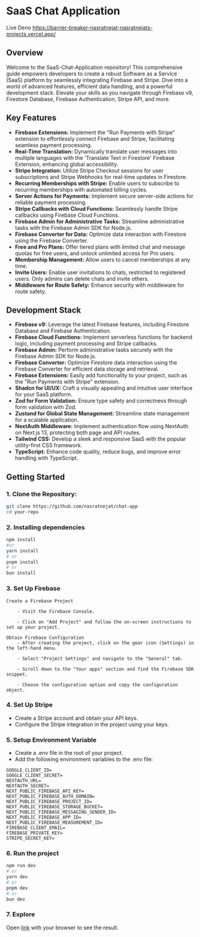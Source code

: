 # SaaS Chat Application
Live Deno https://barrier-breaker-nasratnejat-nasratnejats-projects.vercel.app/

## Overview

Welcome to the SaaS-Chat-Application repository! This comprehensive guide empowers developers to create a robust Software as a Service (SaaS) platform by seamlessly integrating Firebase and Stripe. Dive into a world of advanced features, efficient data handling, and a powerful development stack. Elevate your skills as you navigate through Firebase v9, Firestore Database, Firebase Authentication, Stripe API, and more.

## Key Features

- **Firebase Extensions:** Implement the "Run Payments with Stripe" extension to effortlessly connect Firebase and Stripe, facilitating seamless payment processing.
- **Real-Time Translation:** Dynamically translate user messages into multiple languages with the 'Translate Text in Firestore' Firebase Extension, enhancing global accessibility.
- **Stripe Integration:** Utilize Stripe Checkout sessions for user subscriptions and Stripe Webhooks for real-time updates in Firestore.
- **Recurring Memberships with Stripe:** Enable users to subscribe to recurring memberships with automated billing cycles.
- **Server Actions for Payments:** Implement secure server-side actions for reliable payment processing.
- **Stripe Callbacks with Cloud Functions:** Seamlessly handle Stripe callbacks using Firebase Cloud Functions.
- **Firebase Admin for Administrative Tasks:** Streamline administrative tasks with the Firebase Admin SDK for Node.js.
- **Firebase Converter for Data:** Optimize data interaction with Firestore using the Firebase Converter.
- **Free and Pro Plans:** Offer tiered plans with limited chat and message quotas for free users, and unlock unlimited access for Pro users.
- **Membership Management:** Allow users to cancel memberships at any time.
- **Invite Users:** Enable user invitations to chats, restricted to registered users. Only admins can delete chats and invite others.
- **Middleware for Route Safety:** Enhance security with middleware for route safety.

## Development Stack

- **Firebase v9:** Leverage the latest Firebase features, including Firestore Database and Firebase Authentication.
- **Firebase Cloud Functions:** Implement serverless functions for backend logic, including payment processing and Stripe callbacks.
- **Firebase Admin:** Perform administrative tasks securely with the Firebase Admin SDK for Node.js.
- **Firebase Converter:** Optimize Firestore data interaction using the Firebase Converter for efficient data storage and retrieval.
- **Firebase Extensions:** Easily add functionality to your project, such as the "Run Payments with Stripe" extension.
- **Shadcn for UI/UX:** Craft a visually appealing and intuitive user interface for your SaaS platform.
- **Zod for Form Validation:** Ensure type safety and correctness through form validation with Zod.
- **Zustand for Global State Management:** Streamline state management for a scalable application.
- **NextAuth Middleware:** Implement authentication flow using NextAuth on Next.js 13, protecting both page and API routes.
- **Tailwind CSS:** Develop a sleek and responsive SaaS with the popular utility-first CSS framework.
- **TypeScript:** Enhance code quality, reduce bugs, and improve error handling with TypeScript.

## Getting Started

### 1. Clone the Repository:

```bash
git clone https://github.com/nasratnejat/chat-app
cd your-repo
```

### 2. Installing dependencies

```bash
npm install
#or
yarn install
# or
pnpm install
# or
bun install
```

### 3. Set Up Firebase

    Create a Firebase Project

        - Visit the Firebase Console.

        - Click on "Add Project" and follow the on-screen instructions to set up your project.

    Obtain Firebase Configuration
        - After creating the project, click on the gear icon (Settings) in the left-hand menu.

        - Select "Project Settings" and navigate to the "General" tab.

        - Scroll down to the "Your apps" section and find the Firebase SDK snippet.

        - Choose the configuration option and copy the configuration object.

### 4. Set Up Stripe

- Create a Stripe account and obtain your API keys.
- Configure the Stripe integration in the project using your keys.

### 5. Setup Environment Variable

- Create a .env file in the root of your project.
- Add the following environment variables to the .env file:

```env
GOOGLE_CLIENT_ID=
GOOGLE_CLIENT_SECRET=
NEXTAUTH_URL=
NEXTAUTH_SECRET=
NEXT_PUBLIC_FIREBASE_API_KEY=
NEXT_PUBLIC_FIREBASE_AUTH_DOMAIN=
NEXT_PUBLIC_FIREBASE_PROJECT_ID=
NEXT_PUBLIC_FIREBASE_STORAGE_BUCKET=
NEXT_PUBLIC_FIREBASE_MESSAGING_SENDER_ID=
NEXT_PUBLIC_FIREBASE_APP_ID=
NEXT_PUBLIC_FIREBASE_MEASUREMENT_ID=
FIREBASE_CLIENT_EMAIL=
FIREBASE_PRIVATE_KEY=
STRIPE_SECRET_KEY=

```

### 6. Run the project

```bash
npm run dev
# or
yarn dev
# or
pnpm dev
# or
bun dev
```

### 7. Explore

Open [link](http://localhost:3000) with your browser to see the result.
